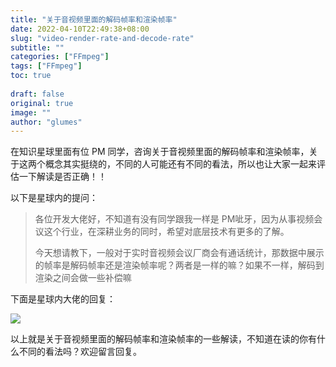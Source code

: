 ```yaml
---
title: "关于音视频里面的解码帧率和渲染帧率"
date: 2022-04-10T22:49:38+08:00
slug: "video-render-rate-and-decode-rate"
subtitle: ""
categories: ["FFmpeg"]
tags: ["FFmpeg"]
toc: true
 
draft: false
original: true
image: ""
author: "glumes"
---
```


在知识星球里面有位 PM 同学，咨询关于音视频里面的解码帧率和渲染帧率，关于这两个概念其实挺绕的，不同的人可能还有不同的看法，所以也让大家一起来评估一下解读是否正确！！

<!--more-->

以下是星球内的提问：

> 各位开发大佬好，不知道有没有同学跟我一样是 PM呲牙，因为从事视频会议这个行业，在深耕业务的同时，希望对底层技术有更多的了解。
>
> 今天想请教下，一般对于实时音视频会议厂商会有通话统计，那数据中展示的帧率是解码帧率还是渲染帧率呢？两者是一样的嘛？如果不一样，解码到渲染之间会做一些补偿嘛

下面是星球内大佬的回复：


![](https://image.glumes.com/blog_image20220410223855.png)


以上就是关于音视频里面的解码帧率和渲染帧率的一些解读，不知道在读的你有什么不同的看法吗？欢迎留言回复。

